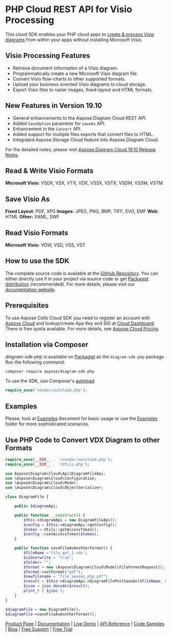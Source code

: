 # PHP Cloud REST API for Visio Processing

This cloud SDK enables your PHP cloud apps to [create & process Visio diagrams](https://products.aspose.cloud/diagram/net) from within your apps without installing Microsoft Visio.

## Visio Processing Features

- Retrieve document information of a Visio diagram.
- Programmatically create a new Microsoft Visio diagram file.
- Convert Visio flow-charts to other supported formats.
- Upload your business oriented Visio diagrams to cloud storage.
- Export Visio files to raster images, fixed-layout and HTML formats.

## New Features in Version 19.10

- General enhancements to the Aspose.Diagram Cloud REST API.
- Added `SaveOption` parameter for `saveAs` API.
- Enhancement in the `Convert` API.
- Added support for multiple files exports that convert files to HTML.
- Integrated Aspose.Storage Cloud feature into Aspose.Diagram Cloud.

For the detailed notes, please visit [Aspose.Diagram Cloud 19.10 Release Notes](https://docs.aspose.cloud/display/diagramcloud/Aspose.Diagram+Cloud+19.10+Release+Notes).

## Read & Write Visio Formats

**Microsoft Visio:** VSDX, VSX, VTX, VDX, VSSX, VSTX, VSDM, VSSM, VSTM

## Save Visio As

**Fixed Layout:** PDF, XPS
**Images:** JPEG, PNG, BMP, TIFF, SVG, EMF
**Web:** HTML
**Other:** XAML, SWF

## Read Visio Formats

**Microsoft Visio:** VDW, VSD, VSS, VST

## How to use the SDK

The complete source code is available at the [GitHub Repository](https://github.com/aspose-diagram-cloud/aspose-diagram-cloud-php). You can either directly use it in your project via source code or get [Packagist distribution](https://packagist.org/packages/aspose/diagram-sdk-php) (recommended). For more details, please visit our [documentation website](https://docs.aspose.cloud/display/diagramcloud/Home).

## Prerequisites

To use Aspose Cells Cloud SDK you need to register an account with [Aspose Cloud](https://www.aspose.cloud/) and lookup/create App Key and SID at [Cloud Dashboard](https://dashboard.aspose.cloud/#/apps). There is free quota available. For more details, see [Aspose Cloud Pricing](https://purchase.aspose.cloud/pricing).

## Installation via Composer

*diagram-sdk-php* is available on [Packagist](https://packagist.org/packages/aspose/diagram-sdk-php) as the `diagram-sdk-php` package. Run the following command:

```console
composer require aspose/diagram-sdk-php
```

To use the SDK, use Composer's [autoload](https://getcomposer.org/doc/00-intro.md#autoloading):

```php
require_once('vendor/autoload.php');
```

## Examples

Please, look at [Examples](https://github.com/aspose-diagram-cloud/aspose-diagram-cloud-php/blob/master/EXAMPLES.md) document for basic usage or use the [Examples](https://github.com/aspose-diagram-cloud/aspose-diagram-cloud-php/blob/master/Examples) folder for more sophisticated scenarios.

## Use PHP Code to Convert VDX Diagram to other Formats

```php
require_once(__DIR__ . '/vendor/autoload.php');
require_once(__DIR__ . '/Utils.php');

use Aspose\Diagram\Cloud\Api\DiagramFileApi;
use \Aspose\Diagram\Cloud\Configuration;
use \Aspose\Diagram\Cloud\Model;
use \Aspose\Diagram\Cloud\ObjectSerializer;

class DiagramFile {

    public $diagramApi;

    public function __construct() {
        $this->diagramApi = new DiagramFileApi();
        $config = $this->diagramApi->getConfig();
        $token = Utils::getAccessToken();
        $config ->setAccessToken($token);
    }

    public function saveFileAsAnotherFormat() {
        $fileName ='file_get_1.vdx';
        $isOverwrite = 'true';
        $folder= "";
        $format = new \Aspose\Diagram\Cloud\Model\FileFormatRequest();
        $format->setFormat("pdf");
        $newfilename = "file_saveas_php.pdf";
        $result = $this->diagramApi->DiagramFilePostSaveAs($fileName, $format, $newfilename, $folder, $isOverwrite);
        $json = json_decode($result);
        print_r ( $json );
    }
}

$diagramFile = new DiagramFile();
$diagramFile->saveFileAsAnotherFormat();
```

[Product Page](https://products.aspose.cloud/diagram/php) | [Documentation](https://docs.aspose.cloud/display/diagramcloud/Home) | [Live Demo](https://products.aspose.app/diagram/family) | [API Reference](https://apireference.aspose.cloud/diagram/) | [Code Samples](https://github.com/aspose-diagram-cloud/aspose-diagram-cloud-php) | [Blog](https://blog.aspose.cloud/category/diagram/) | [Free Support](https://forum.aspose.cloud/c/diagram) | [Free Trial](https://dashboard.aspose.cloud/#/apps)
